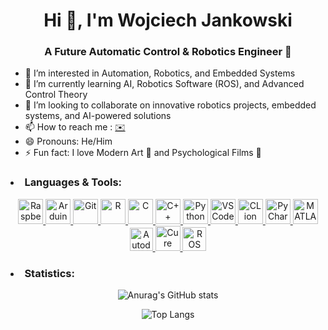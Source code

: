 <h1 align="center">Hi 👋, I'm Wojciech Jankowski</h1>
<h3 align="center">A Future Automatic Control & Robotics Engineer 🤖</h3>


- 👀 I’m interested in Automation, Robotics, and Embedded Systems
- 🌱 I’m currently learning AI, Robotics Software (ROS), and Advanced Control Theory
- 💞️ I’m looking to collaborate on innovative robotics projects, embedded systems, and AI-powered solutions
- 📫 How to reach me :
<a href="mailto:wojciech.jakub.jankowski@gmail.com"> ✉️</a>
- 😄 Pronouns: He/Him
- ⚡ Fun fact: I love Modern Art 🎨 and Psychological Films 🍿

<h3 align="left"><li>Languages & Tools:</li></h3>

<p align="center">
  <a href="https://www.raspberrypi.org/" target="_blank" rel="noreferrer">
    <img src="https://cdn.jsdelivr.net/gh/devicons/devicon/icons/raspberrypi/raspberrypi-original.svg" alt="Raspberry Pi" width="40" height="40"/>
  </a>
  <a href="https://www.arduino.cc/" target="_blank" rel="noreferrer">
    <img src="https://cdn.jsdelivr.net/gh/devicons/devicon/icons/arduino/arduino-original.svg" alt="Arduino" width="40" height="40"/>
  </a>
   <a href="https://git-scm.com/" target="_blank" rel="noreferrer">
    <img src="https://cdn.jsdelivr.net/gh/devicons/devicon/icons/git/git-original.svg" alt="Git" width="40" height="40"/>
  </a>
  <a href="https://www.r-project.org/" target="_blank" rel="noreferrer">
    <img src="https://cdn.jsdelivr.net/gh/devicons/devicon/icons/r/r-original.svg" alt="R" width="40" height="40"/>
  </a>
  <a href="https://www.cprogramming.com/" target="_blank" rel="noreferrer">
    <img src="https://cdn.jsdelivr.net/gh/devicons/devicon/icons/c/c-original.svg" alt="C" width="40" height="40"/>
  </a>
  <a href="https://www.w3schools.com/cpp/" target="_blank" rel="noreferrer">
    <img src="https://cdn.jsdelivr.net/gh/devicons/devicon/icons/cplusplus/cplusplus-original.svg" alt="C++" width="40" height="40"/>
  </a>
  <a href="https://www.python.org" target="_blank" rel="noreferrer">
    <img src="https://cdn.jsdelivr.net/gh/devicons/devicon/icons/python/python-original.svg" alt="Python" width="40" height="40"/>
  </a>
   <a href="https://code.visualstudio.com/" target="_blank" rel="noreferrer">
    <img src="https://cdn.jsdelivr.net/gh/devicons/devicon/icons/vscode/vscode-original.svg" alt="VS Code" width="40" height="40"/>
  </a>
  <a href="https://www.jetbrains.com/clion/" target="_blank" rel="noreferrer">
    <img src="https://cdn.jsdelivr.net/gh/devicons/devicon/icons/clion/clion-original.svg" alt="CLion" width="40" height="40"/>
  </a>
  <a href="https://www.jetbrains.com/pycharm/" target="_blank" rel="noreferrer">
    <img src="https://cdn.jsdelivr.net/gh/devicons/devicon/icons/pycharm/pycharm-original.svg" alt="PyCharm" width="40" height="40"/>
  </a>
  <a href="https://www.mathworks.com/products/matlab.html" target="_blank" rel="noreferrer">
    <img src="https://cdn.jsdelivr.net/gh/devicons/devicon/icons/matlab/matlab-original.svg" alt="MATLAB" width="40" height="40"/>
  </a>
  <a href="https://cad-project.pl/szkolenie/autodesk-inventor-stopien-1-online/" target="_blank" rel="noreferrer">
   <img src="https://cad-project.pl/wp-content/uploads/2021/10/autodesk-inventor-professional-product-icon-social-400.png" alt="Autodesk Inventor" width="37" height="37"/>
  </a>
  <a href="https://ultimaker.com/software/ultimaker-cura/" target="_blank" rel="noreferrer">
    <img src="https://img.utdstc.com/icon/97a/a5e/97aa5e531fee9e0b18d7028609d091062db6e392c49e45859ba0aeeeb118eae4:100" alt="Cure" width="40" height="40"/>
  </a>
  <a href="https://www.ros.org/" target="_blank" rel="noreferrer">
    <img src="https://upload.wikimedia.org/wikipedia/commons/1/15/Robot_Operating_System_logo.svg" alt="ROS" width="38" height="38"/>
  </a>
</p>

<h3 align="left"><li>Statistics:</li></h3>

<p align="center">
  <img src="https://github-readme-stats.vercel.app/api?username=mezyon&show_icons=true&theme=tokyonight" alt="Anurag's GitHub stats"/>
</p>
<p align="center">
  <img src="https://github-readme-stats.vercel.app/api/top-langs/?username=mezyon&layout=compact&theme=tokyonight" alt="Top Langs"/>
</p>
